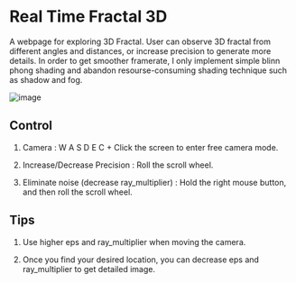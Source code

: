 # Real Time Fractal 3D

A webpage for exploring 3D Fractal. User can observe 3D fractal from different angles and distances, or increase precision to generate more details.
In order to get smoother framerate, I only implement simple blinn phong shading and abandon resourse-consuming shading technique such as shadow and fog.

![image](src/data/samples/1/1.png)

## Control

1. Camera : W A S D E C + Click the screen to enter free camera mode.

2. Increase/Decrease Precision : Roll the scroll wheel.

3. Eliminate noise (decrease ray_multiplier) : Hold the right mouse button, and then roll the scroll wheel.

## Tips

1. Use higher eps and ray_multiplier when moving the camera.
   
2. Once you find your desired location, you can decrease eps and ray_multiplier to get detailed image.
